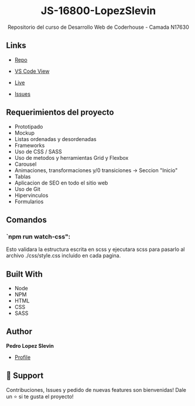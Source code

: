 <h1 align="center">JS-16800-LopezSlevin</h1>

<p align="center">Repositorio del curso de Desarrollo Web de Coderhouse - Camada N17630</p>

## Links

- [Repo]( https://github.com/plshazer/CryptoEyeLopezSlevin "<project-name> Repo")

- [VS Code View](https://github1s.com/plshazer/CryptoEyeLopezSlevin "VS Code View")

- [Live](https://plshazer.github.io/CryptoEyeLopezSlevin/ "Live View")

- [Issues](https://github.com/plshazer/CryptoEyeLopezSlevin/issues "Issues Page")

## Requerimientos del proyecto
- Prototipado
- Mockup
- Listas ordenadas y desordenadas
- Frameworks
- Uso de CSS / SASS
- Uso de metodos y herramientas Grid y Flexbox
- Carousel
- Animaciones, transformaciones y/0 transiciones -> Seccion "Inicio"
- Tablas
- Aplicacion de SEO en todo el sitio web
- Uso de Git
- Hipervinculos
- Formularios

## Comandos

### `npm run watch-css":

Esto validara la estructura escrita en scss y ejecutara scss para pasarlo al archivo ./css/style.css incluido en cada pagina.

## Built With

- Node
- NPM
- HTML
- CSS
- SASS

## Author

**Pedro Lopez Slevin**

- [Profile](https://github.com/plshazer "Pedro Lopez Slevin")

## 🤝 Support

Contribuciones, Issues y pedido de nuevas features son bienvenidas!
Dale un ⭐️ si te gusta el proyecto! 
